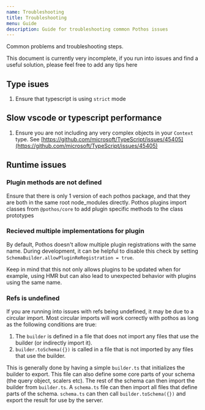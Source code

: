 ```yaml
---
name: Troubleshooting
title: Troubleshooting
menu: Guide
description: Guide for troubleshooting common Pothos issues
---
```


Common problems and troubleshooting steps.

This document is currently very incomplete, if you run into issues and find a useful solution,
please feel free to add any tips here

## Type isues

1. Ensure that typescript is using `strict` mode

## Slow vscode or typescript performance

1. Ensure you are not including any very complex objects in your `Context` type. See
   [https://github.com/microsoft/TypeScript/issues/45405](https://github.com/microsoft/TypeScript/issues/45405)

## Runtime issues

### Plugin methods are not defined

Ensure that there is only 1 version of each pothos package, and that they are both in the same root
node_modules directly. Pothos plugins import classes from `@pothos/core` to add plugin specific
methods to the class prototypes

### Recieved multiple implementations for plugin

By default, Pothos doesn't allow multiple plugin registrations with the same name. During
development, it can be helpful to disable this check by setting
`SchemaBuilder.allowPluginReRegistration = true`.

Keep in mind that this not only allows plugins to be updated when for example, using HMR but can
also lead to unexpected behavior with plugins using the same name.

### Refs is undefined

If you are running into issues with refs being undefined, it may be due to a circular import. Most
circular imports will work correctly with pothos as long as the following conditions are true:

1. The `builder` is defined in a file that does not import any files that use the builder (or
   indirectly import it).
2. `builder.toSchema({})` is called in a file that is not imported by any files that use the
   builder.

This is generally done by having a simple `builder.ts` that initializes the builder to export. This
file can also define some core parts of your schema (the query object, scalers etc). The rest of the
schema can then import the builder from `builder.ts`. A `schema.ts` file can then import all files
that define parts of the schema. `schema.ts` can then call `builder.toSchema({})` and export the
result for use by the server.
